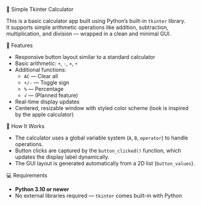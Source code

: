 🧮 Simple Tkinter Calculator

This is a basic calculator app built using Python’s built-in `tkinter` library.  
It supports simple arithmetic operations like addition, subtraction, multiplication, and division — wrapped in a clean and minimal GUI.

🚀 Features

- Responsive button layout similar to a standard calculator  
- Basic arithmetic: `+`, `-`, `×`, `÷`  
- Additional functions:
  - `AC` — Clear all
  - `+/-` — Toggle sign
  - `%` — Percentage
  - `√` — (Planned feature)
- Real-time display updates
- Centered, resizable window with styled color scheme (look is inspired by the apple calculator)
  
🧠 How It Works

- The calculator uses a global variable system (`A`, `B`, `operator`) to handle operations.  
- Button clicks are captured by the `button_clicked()` function, which updates the display label dynamically.
- The GUI layout is generated automatically from a 2D list (`button_values`).

💻 Requirements

- **Python 3.10 or newer**  
- No external libraries required — `tkinter` comes built-in with Python
